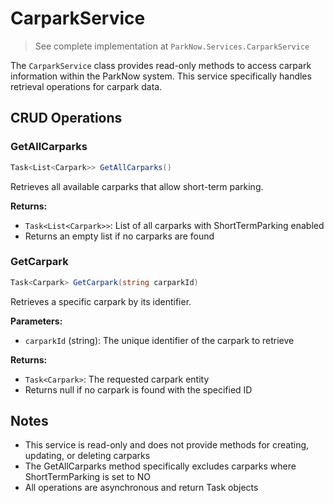 # CarparkService

> See complete implementation at `ParkNow.Services.CarparkService`
> 
The `CarparkService` class provides read-only methods to access carpark information within the ParkNow system. This service specifically handles retrieval operations for carpark data.

## CRUD Operations

### GetAllCarparks
```csharp
Task<List<Carpark>> GetAllCarparks()
```
Retrieves all available carparks that allow short-term parking.

**Returns:**
- `Task<List<Carpark>>`: List of all carparks with ShortTermParking enabled
- Returns an empty list if no carparks are found

### GetCarpark
```csharp
Task<Carpark> GetCarpark(string carparkId)
```
Retrieves a specific carpark by its identifier.

**Parameters:**
- `carparkId` (string): The unique identifier of the carpark to retrieve

**Returns:**
- `Task<Carpark>`: The requested carpark entity
- Returns null if no carpark is found with the specified ID

## Notes
- This service is read-only and does not provide methods for creating, updating, or deleting carparks
- The GetAllCarparks method specifically excludes carparks where ShortTermParking is set to NO
- All operations are asynchronous and return Task objects
